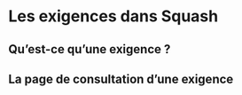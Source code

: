 # Les exigences dans Squash

## Qu’est-ce qu’une exigence ?

## La page de consultation d’une exigence